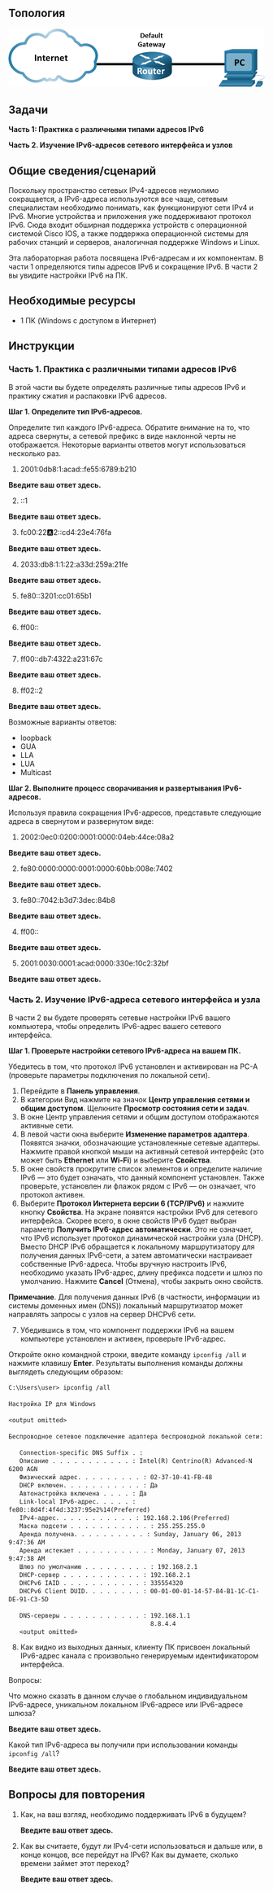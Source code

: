 ## Топология

![topology](./assets/12.7.4-1.png)

## Задачи

**Часть 1: Практика с различными типами адресов IPv6**

**Часть 2. Изучение IPv6-адресов сетевого интерфейса и узлов**

## Общие сведения/сценарий

Поскольку пространство сетевых IPv4-адресов неумолимо сокращается, а IPv6-адреса используются все чаще, сетевым специалистам необходимо понимать, как функционируют сети IPv4 и IPv6. Многие устройства и приложения уже поддерживают протокол IPv6. Сюда входит обширная поддержка устройств с операционной системой Cisco IOS, а также поддержка операционной системы для рабочих станций и серверов, аналогичная поддержке Windows и Linux.

Эта лабораторная работа посвящена IPv6-адресам и их компонентам. В части 1 определяются типы адресов IPv6 и сокращение IPv6. В части 2 вы увидите настройки IPv6 на ПК.

## Необходимые ресурсы

-   1 ПК (Windows с доступом в Интернет)

## Инструкции

### Часть 1. Практика с различными типами адресов IPv6

В этой части вы будете определять различные типы адресов IPv6 и практику сжатия и распаковки IPv6 адресов.

**Шаг 1. Определите тип IPv6-адресов.**

Определите тип каждого IPv6-адреса. Обратите внимание на то, что адреса свернуты, а сетевой префикс в виде наклонной черты не отображается. Некоторые варианты ответов могут использоваться несколько раз.

1.  2001:0db8:1:acad::fe55:6789:b210

   **Введите ваш ответ здесь.**

2.  ::1

   **Введите ваш ответ здесь.**

3.  fc00:22:a:2::cd4:23e4:76fa

   **Введите ваш ответ здесь.**

4.  2033:db8:1:1:22:a33d:259a:21fe

   **Введите ваш ответ здесь.**

5.  fe80::3201:cc01:65b1

   **Введите ваш ответ здесь.**

6.  ff00::

   **Введите ваш ответ здесь.**

7.  ff00::db7:4322:a231:67c

   **Введите ваш ответ здесь.**

8.  ff02::2

   **Введите ваш ответ здесь.**

Возможные варианты ответов:

-   loopback
-   GUA
-   LLA
-   LUA
-   Multicast

**Шаг 2. Выполните процесс сворачивания и развертывания IPv6-адресов.**

Используя правила сокращения IPv6-адресов, представьте следующие адреса в свернутом и развернутом виде:

1.  2002:0ec0:0200:0001:0000:04eb:44ce:08a2

   **Введите ваш ответ здесь.**

2.  fe80:0000:0000:0001:0000:60bb:008e:7402

   **Введите ваш ответ здесь.**

3.  fe80::7042:b3d7:3dec:84b8

   **Введите ваш ответ здесь.**

4.  ff00::

   **Введите ваш ответ здесь.**

5.  2001:0030:0001:acad:0000:330e:10c2:32bf

   **Введите ваш ответ здесь.**

### Часть 2. Изучение IPv6-адреса сетевого интерфейса и узла

В части 2 вы будете проверять сетевые настройки IPv6 вашего компьютера, чтобы определить IPv6-адрес вашего сетевого интерфейса.

**Шаг 1. Проверьте настройки сетевого IPv6-адреса на вашем ПК.**

Убедитесь в том, что протокол IPv6 установлен и активирован на PC-A (проверьте параметры подключения по локальной сети).

1.  Перейдите в **Панель управления**.
2.  В категории Вид нажмите на значок **Центр управления сетями и общим доступом**. Щелкните **Просмотр состояния сети и задач**.
3.  В окне Центр управления сетями и общим доступом отображаются активные сети.
4.  В левой части окна выберите **Изменение параметров адаптера**. Появятся значки, обозначающие установленные сетевые адаптеры. Нажмите правой кнопкой мыши на активный сетевой интерфейс (это может быть **Ethernet** или **Wi-Fi**) и выберите **Свойства**.
5.  В окне свойств прокрутите список элементов и определите наличие IPv6 — это будет означать, что данный компонент установлен. Также проверьте, установлен ли флажок рядом с IPv6 — он означает, что протокол активен.
6.  Выберите **Протокол Интернета версии 6 (TCP/IPv6)** и нажмите кнопку **Свойства**. На экране появятся настройки IPv6 для сетевого интерфейса. Скорее всего, в окне свойств IPv6 будет выбран параметр **Получить IPv6-адрес автоматически**. Это не означает, что IPv6 использует протокол динамической настройки узла (DHCP). Вместо DHCP IPv6 обращается к локальному маршрутизатору для получения данных IPv6-сети, а затем автоматически настраивает собственные IPv6-адреса. Чтобы вручную настроить IPv6, необходимо указать IPv6-адрес, длину префикса подсети и шлюз по умолчанию. Нажмите **Cancel** (Отмена), чтобы закрыть окно свойств.

**Примечание**. Для получения данных IPv6 (в частности, информации из системы доменных имен (DNS)) локальный маршрутизатор может направлять запросы с узлов на сервер DHCPv6 сети.

7.  Убедившись в том, что компонент поддержки IPv6 на вашем компьютере установлен и активен, проверьте IPv6-адрес.

Откройте окно командной строки, введите команду `ipconfig /all` и нажмите клавишу **Enter**. Результаты выполнения команды должны выглядеть следующим образом:

```
C:\Users\user> ipconfig /all

Настройка IP для Windows

<output omitted>

Беспроводное сетевое подключение адаптера беспроводной локальной сети:

   Connection-specific DNS Suffix . :
   Описание . . . . . . . . . . . : Intel(R) Centrino(R) Advanced-N 6200 AGN
   Физический адрес. . . . . . . . . : 02-37-10-41-FB-48
   DHCP включен. . . . . . . . . . . : Да
   Автонастройка включена . . . . : Да
   Link-local IPv6-адрес. . . . . : fe80::8d4f:4f4d:3237:95e2%14(Preferred)
   IPv4-адрес. . . . . . . . . . . : 192.168.2.106(Preferred)
   Маска подсети . . . . . . . . . . . : 255.255.255.0
   Аренда получена. . . . . . . . . . : Sunday, January 06, 2013 9:47:36 AM
   Аренда истекает . . . . . . . . . . : Monday, January 07, 2013 9:47:38 AM
   Шлюз по умолчанию . . . . . . . . . : 192.168.2.1
   DHCP-сервер . . . . . . . . . . . : 192.168.2.1
   DHCPv6 IAID . . . . . . . . . . . : 335554320
   DHCPv6 Client DUID. . . . . . . . : 00-01-00-01-14-57-84-B1-1C-C1-DE-91-C3-5D

   DNS-серверы . . . . . . . . . . . : 192.168.1.1
                                       8.8.4.4
   <output omitted>
```

8.  Как видно из выходных данных, клиенту ПК присвоен локальный IPv6-адрес канала с произвольно генерируемым идентификатором интерфейса.

Вопросы:

   Что можно сказать в данном случае о глобальном индивидуальном IPv6-адресе, уникальном локальном IPv6-адресе или IPv6-адресе шлюза?

   **Введите ваш ответ здесь.**

   Какой тип IPv6-адреса вы получили при использовании команды `ipconfig /all`?

   **Введите ваш ответ здесь.**

## Вопросы для повторения

1. Как, на ваш взгляд, необходимо поддерживать IPv6 в будущем?

   **Введите ваш ответ здесь.**

2. Как вы считаете, будут ли IPv4-сети использоваться и дальше или, в конце концов, все перейдут на IPv6? Как вы думаете, сколько времени займет этот переход?

   **Введите ваш ответ здесь.**
